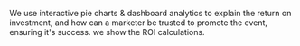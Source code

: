 We use interactive pie charts & dashboard analytics to explain the return on investment, and how can a marketer be trusted to promote the event, ensuring it's success.
we show the ROI calculations.
